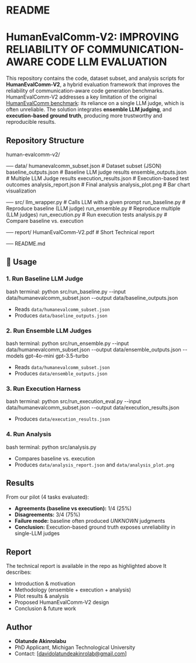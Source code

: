 
# README

# HumanEvalComm-V2: IMPROVING RELIABILITY OF COMMUNICATION-AWARE CODE LLM EVALUATION

This repository contains the code, dataset subset, and analysis scripts for **HumanEvalComm-V2**, a hybrid evaluation framework that improves the reliability of communication-aware code generation benchmarks. HumanEvalComm-V2 addresses a key limitation of the original [HumanEvalComm benchmark](https://arxiv.org/pdf/2406.00215): its reliance on a single LLM judge, which is often unreliable. The solution integrates **ensemble LLM judging**, and **execution-based ground truth**, producing more trustworthy and reproducible results.  

## Repository Structure

human-evalcomm-v2/

── data/
   humanevalcomm_subset.json      # Dataset subset (JSON)
   baseline_outputs.json          # Baseline LLM judge results
   ensemble_outputs.json          # Multiple LLM Judge results
   execution_results.json         # Execution-based test outcomes
   analysis_report.json           # Final analysis
   analysis_plot.png              # Bar chart visualization

── src/
   llm_wrapper.py                 # Calls LLM with a given prompt
   run_baseline.py                # Reproduce baseline (LLM judge)
   run_ensemble.py                # Reproduce multiple (LLM judges)
   run_execution.py               # Run execution tests
   analysis.py                    # Compare baseline vs. execution

── report/
   HumanEvalComm-V2.pdf           # Short Technical report

── README.md


## 🚀 Usage

### 1. Run Baseline LLM Judge

bash terminal:
python src/run_baseline.py --input data/humanevalcomm_subset.json --output data/baseline_outputs.json


* Reads `data/humanevalcomm_subset.json`
* Produces `data/baseline_outputs.json`

### 2. Run Ensemble LLM Judges

bash terminal:
python src/run_ensemble.py --input data/humanevalcomm_subset.json --output data/ensemble_outputs.json --models gpt-4o-mini gpt-3.5-turbo


* Reads `data/humanevalcomm_subset.json`
* Produces `data/ensemble_outputs.json`

### 3. Run Execution Harness

bash terminal:
python src/run_execution_eval.py --input data/humanevalcomm_subset.json --output data/execution_results.json

* Produces `data/execution_results.json`

### 4. Run Analysis

bash terminal:
python src/analysis.py


* Compares baseline vs. execution
* Produces `data/analysis_report.json` and `data/analysis_plot.png`


## Results

From our pilot (4 tasks evaluated):

* **Agreements (baseline vs execution):** 1/4 (25%)
* **Disagreements:** 3/4 (75%)
* **Failure mode:** baseline often produced *UNKNOWN* judgments
* **Conclusion:** Execution-based ground truth exposes unreliability in single-LLM judges

## Report

The technical report is available in the repo as highlighted above
It describes:

* Introduction & motivation
* Methodology (ensemble + execution + analysis)
* Pilot results & analysis
* Proposed HumanEvalComm-V2 design
* Conclusion & future work


## Author

* **Olatunde Akinrolabu**
* PhD Applicant, Michigan Technological University
* Contact: [davidolatundeakinrolab@gmail.com]